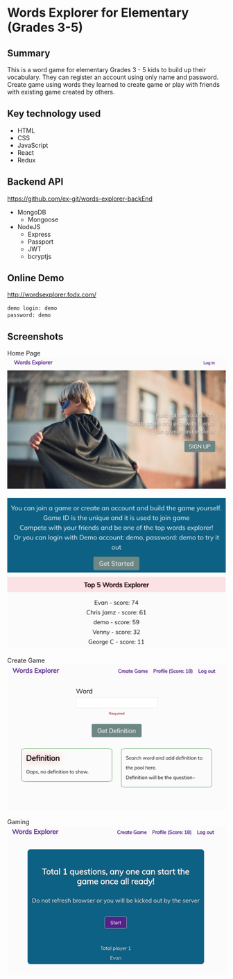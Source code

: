 # Words Explorer for Elementary (Grades 3-5)

## Summary
  This is a word game for elementary Grades 3 - 5 kids to build up their vocabulary. They can register an account using only name and password. Create game using words they learned to create game or play with friends with existing game created by others. 

## Key technology used

  * HTML
  * CSS
  * JavaScript
  * React
  * Redux

## Backend API
 https://github.com/ex-git/words-explorer-backEnd

  * MongoDB
    * Mongoose
  * NodeJS
    * Express
    * Passport
    * JWT
    * bcryptjs

## Online Demo

http://wordsexplorer.fodx.com/

```
demo login: demo
password: demo
```

## Screenshots

Home Page
![home page](/screenshots/main.jpg)

![intro](/screenshots/intro.jpg)

Create Game
![createGame](/screenshots/createGame.jpg)

Gaming
![gaming](/screenshots/gaming.jpg)
